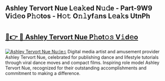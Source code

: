 ## Ashley Tervort Nue L𝚎a𝚔ed N𝚞𝚍e - Part-9W9 Vi𝚍𝚎o P𝚑𝚘tos - H𝚘𝚝 O𝚗𝚕yf𝚊ns L𝚎a𝚔s UtnPh

# <h2><a href="http://kfd23jl.oniu.top/?m=Ashley+Tervort+Nue">🔗👉 🔴 Ashley Tervort Nue P𝚑ot𝚘𝚜 V𝚒d𝚎o</a></h2>

[![Ashley Tervort Nue Nu𝚍e𝚜](https://i.imgur.com/0qMVB7G.gif)](http://kfd23jl.oniu.top/?m=Ashley+Tervort+Nue)
Digital media artist and amusement provider Ashley Tervort Nue, celebrated for publishing dance and lifestyle tutorials through viral dance moves and compact films. Inspiring role model Ashley Tervort Nue, recognized for their outstanding accomplishments and commitment to making a difference.  
